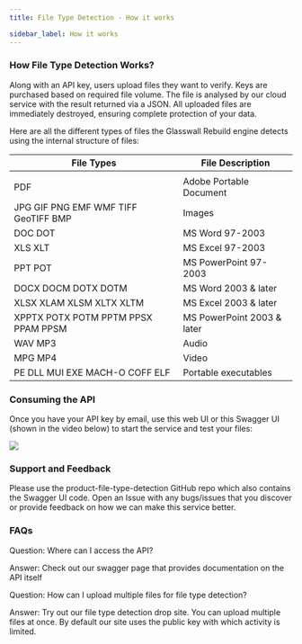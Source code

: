 ```yaml
---
title: File Type Detection - How it works

sidebar_label: How it works
---
```

### How File Type Detection Works?
Along with an API key, users upload files they want to verify. Keys are purchased based on required file volume. The file is analysed by our cloud service with the result returned via a JSON. All uploaded files are immediately destroyed, ensuring complete protection of your data.

Here are all the different types of files the Glasswall Rebuild engine detects using the internal structure of files:


| File Types |	File Description |
| -------       | ---------- |
|       |         |
| PDF           |	 Adobe Portable Document |
| JPG GIF PNG EMF WMF TIFF GeoTIFF BMP |	Images  |
| DOC DOT       |	MS Word 97-2003 |   
| XLS XLT       |	MS Excel 97-2003 |
| PPT POT       |	MS PowerPoint 97-2003 |
| DOCX DOCM DOTX DOTM |	MS Word 2003 & later |
| XLSX XLAM XLSM XLTX XLTM | MS Excel 2003 & later |
| XPPTX POTX POTM PPTM PPSX PPAM PPSM |	MS PowerPoint 2003 & later |
| WAV MP3   	| Audio |
| MPG MP4       | Video |
| PE DLL MUI EXE MACH-O COFF ELF |	Portable executables |

### Consuming the API
Once you have your API key by email, use this web UI or this Swagger UI (shown in the video below) to start the service and test your files:

[![](https://res.cloudinary.com/marcomontalbano/image/upload/v1588601215/video_to_markdown/images/youtube--pEvt85P7Y9Y-c05b58ac6eb4c4700831b2b3070cd403.jpg)](https://youtu.be/pEvt85P7Y9Y "")

### Support and Feedback
Please use the product-file-type-detection GitHub repo which also contains the Swagger UI code. Open an Issue with any bugs/issues that you discover or provide feedback on how we can make this service better.

### FAQs
Question: Where can I access the API?

Answer: Check out our swagger page that provides documentation on the API itself

Question: How can I upload multiple files for file type detection?

Answer: Try out our file type detection drop site. You can upload multiple files at once. By default our site uses the public key with which activity is limited.
